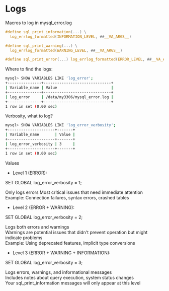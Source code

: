 # Logs

Macros to log in mysql_error.log

```c
#define sql_print_information(...) \
  log_errlog_formatted(INFORMATION_LEVEL, ##__VA_ARGS__)

#define sql_print_warning(...) \
  log_errlog_formatted(WARNING_LEVEL, ##__VA_ARGS__)

#define sql_print_error(...) log_errlog_formatted(ERROR_LEVEL, ##__VA_ARGS__)
```

Where to find the logs:

```bash
mysql> SHOW VARIABLES LIKE 'log_error';
+---------------+------------------------------+
| Variable_name | Value                        |
+---------------+------------------------------+
| log_error     | /data/my3306/mysql_error.log |
+---------------+------------------------------+
1 row in set (0,00 sec)
```

Verbosity, what to log?

```bash
mysql> SHOW VARIABLES LIKE 'log_error_verbosity';
+---------------------+-------+
| Variable_name       | Value |
+---------------------+-------+
| log_error_verbosity | 3     |
+---------------------+-------+
1 row in set (0,00 sec)
```

Values

- Level 1 (ERROR):

SET GLOBAL log_error_verbosity = 1;

Only logs errors
Most critical issues that need immediate attention  
Example: Connection failures, syntax errors, crashed tables  


- Level 2 (ERROR + WARNING):

SET GLOBAL log_error_verbosity = 2;

Logs both errors and warnings  
Warnings are potential issues that didn't prevent operation but might indicate problems  
Example: Using deprecated features, implicit type conversions  


- Level 3 (ERROR + WARNING + INFORMATION):

SET GLOBAL log_error_verbosity = 3;

Logs errors, warnings, and informational messages  
Includes notes about query execution, system status changes  
Your sql_print_information messages will only appear at this level 